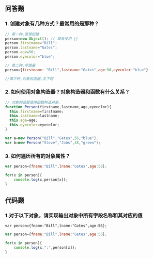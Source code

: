 ## 问答题
### 1. 创建对象有几种方式？最常用的是那种？
```js
// 第一种,直接创建
person=new Object(); // 或者使用 {}
person.firstname="Bill";
person.lastname="Gates";
person.age=56;
person.eyecolor="blue";

// 第二种,字面量
person={firstname: "Bill",lastname:"Gates",age:56,eyecolor:"blue"}

//第三种,对象构造器,见下题
```

### 2. 如何使用对象构造器？对象构造器和函数有什么关系？
```js
// 对象构造器使用函数构造对象.
function Person(firstname,lastname,age,eyecolor){
  this.firstname=firstname;
  this.lastname=lastname;
  this.age=age;
  this.eyecolor=eyecolor;
}

var a=new Person("Bill","Gates",56,"blue");
var b=new Person("Steve","Jobs",48,"green");
```

### 3. 如何遍历所有的对象属性？
```js
var person={fname:"Bill",lname:"Gates",age:56};

for(x in person){
    console.log(x,person[x]);
}
```

## 代码题
### 1.对于以下对象，请实现输出对象中所有字段名称和其对应的值
`var person={fname:"Bill",lname:"Gates",age:56};`
```js
var person={fname:"Bill",lname:"Gates",age:56};

for(x in person){
    console.log(x,":",person[x]);
}
```